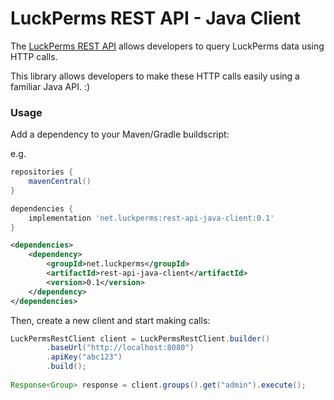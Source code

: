 # LuckPerms REST API - Java Client

The [LuckPerms REST API](https://github.com/LuckPerms/rest-api) allows developers to query LuckPerms data using HTTP calls.

This library allows developers to make these HTTP calls easily using a familiar Java API. :)

### Usage

Add a dependency to your Maven/Gradle buildscript:

e.g.

```groovy
repositories {
    mavenCentral()
}

dependencies {
    implementation 'net.luckperms:rest-api-java-client:0.1'
}
```

```xml
<dependencies>
    <dependency>
        <groupId>net.luckperms</groupId>
        <artifactId>rest-api-java-client</artifactId>
        <version>0.1</version>
    </dependency>
</dependencies>
```

Then, create a new client and start making calls:

```java
LuckPermsRestClient client = LuckPermsRestClient.builder()
        .baseUrl("http://localhost:8080")
        .apiKey("abc123")
        .build();
        
Response<Group> response = client.groups().get("admin").execute();
```
